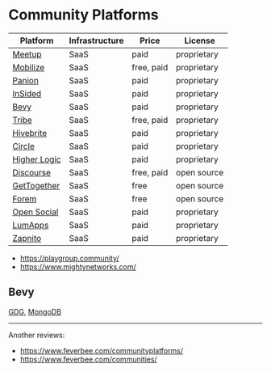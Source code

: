 # Community Platforms

| Platform | Infrastructure | Price | License |
| --- | --- | --- | --- |
| [Meetup](https://www.meetup.com/) | SaaS | paid | proprietary |
| [Mobilize](https://www.mobilize.io/) | SaaS | free, paid | proprietary |
| [Panion](https://panion.com/) | SaaS | paid | proprietary |
| [InSided](https://www.insided.com/) | SaaS | paid | proprietary |
| [Bevy](https://www.bevy.com/) | SaaS | paid | proprietary |
| [Tribe](https://tribe.so/) | SaaS | free, paid | proprietary |
| [Hivebrite](https://hivebrite.com/) | SaaS | paid | proprietary |
| [Circle](https://circle.so/) | SaaS | paid | proprietary |
| [Higher Logic](https://www.higherlogic.com/) | SaaS | paid | proprietary |
| [Discourse](https://www.discourse.org/) | SaaS | free, paid | open source |
| [GetTogether](https://gettogether.community/) | SaaS | free | open source |
| [Forem](https://www.forem.com/) | SaaS | free | open source |
| [Open Social](https://www.getopensocial.com/) | SaaS | paid | proprietary |
| [LumApps](https://www.lumapps.com/) | SaaS | paid | proprietary |
| [Zapnito](https://zapnito.com/) | SaaS | paid | proprietary |

- https://playgroup.community/
- https://www.mightynetworks.com/

## Bevy

[GDG](https://gdg.community.dev/), [MongoDB](https://live.mongodb.com/)

---

Another reviews:

- https://www.feverbee.com/communityplatforms/
- https://www.feverbee.com/communities/
